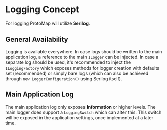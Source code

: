 # Logging Concept

For logging ProtoMap will utilize **Serilog**.



## General Availability

Logging is available everywhere. In case logs should be written to the main application log, a reference to the main `ILogger` can be injected. In case a separate log should be used, it's recommended to inject the `ILoggingFactory` which exposes methods for logger creation with defaults set (recommended) or simply bare logs (which can also be achieved through `new LoggerConfiguration()` using Serilog itself).



## Main Application Log

The main application log only exposes **Information** or higher levels. The main logger does support a `LoggingSwitch` which can alter this. This switch will be exposed in the application settings, once implemented at a later time.